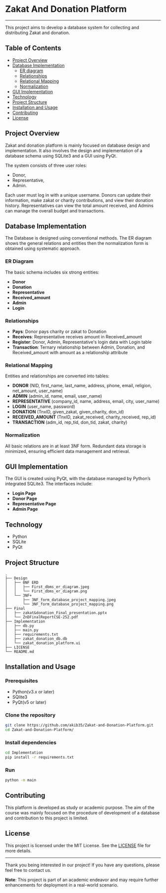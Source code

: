 # Zakat And Donation Platform
---
This project aims to develop a database system for collecting and distributing Zakat and donation.


## Table of Contents
- [Project Overview](#project-overview)
- [Database Implementation](#database-implementation)
	- [ER diagram](#er-diagram)
	- [Relationships](#relationships)
	- [Relational Mapping](#relational-mapping)
	- [Normalization](#normalization)
- [GUI Implementation](#gui-implementation)
- [Technology](#technnology)
- [Project Structure](#project-structure)
- [Installation and Usage](#installation-and-usage)
- [Contributing](#contributing)
- [License](#license)

## Project Overview
Zakat and donation platform is mainly focused on database design and implementation. It also involves the design and implementation of a database schema using SQLite3 and a GUI using PyQt.

The system consists of three user roles: 
- Donor, 
- Representative, 
- Admin. 

Each user must log in with a unique username. Donors can update their information, make zakat or charity contributions, and view their donation history. Representatives can view the total amount received, and Admins can manage the overall budget and transactions.


## Database Implementation
The Database is designed using conventional methods. The ER diagram shows the general relations and entities then the normalization form is obtained using systematic approach.
### ER Diagram

The basic schema includes six strong entities:
- **Donor**
- **Donation**
- **Representative**
- **Received_amount**
- **Admin**
- **Login**

### Relationships

- **Pays**: Donor pays charity or zakat to Donation
- **Receives**: Representative receives amount in Received_amount
- **Register**: Donor, Admin, Representative's login data with Login table
- **Transaction**: Ternary relationship between Admin, Donation, and Received_amount with amount as a relationship attribute

### Relational Mapping

Entities and relationships are converted into tables:
- **DONOR** (NID, first_name, last_name, address, phone, email, religion, net_amount, user_name)
- **ADMIN** (admin_id, name, email, user_name)
- **REPRESENTATIVE** (company_id, name, address, email, city, user_name)
- **LOGIN** (user_name, password)
- **DONATION** (TnxID, given_zakat, given_charity, don_id)
- **RECEIVED_AMOUNT** (TnxID, zakat_received, charity_received, rep_id)
- **TRANSACTION** (adm_id, rep_tid, don_tid, zakat, charity)

### Normalization

All basic relations are in at least 3NF form. Redundant data storage is minimized, ensuring efficient data management and retrieval.


## GUI Implementation

The GUI is created using PyQt, with the database managed by Python’s integrated SQLite3. The interfaces include:
- **Login Page**
- **Donor Page**
- **Representative Page**
- **Admin Page**

## Technology
- Python
- SQLite
- PyQt
## Project Structure
```
.
├── Design
│   ├── 0NF ERD
│   │   ├── First_dbms_er_diagram.jpeg
│   │   └── First_dbms_er_diagram.png
│   └── 3NF+
│       ├── 3NF_form_database_project_mapping.jpeg
│       └── 3NF_form_database_project_mapping.png
├── Final
│   ├── zakat&donation_Final_presentation.pptx
│   └── ZnDFinalReportCSE-252.pdf
├── Implementation
│   ├── db.py
│   ├── main.py
│   ├── requirements.txt
│   ├── zakat_donation_db.db
│   └── zakat_donation_platform.ui
├── LICENSE
└── README.md
```
## Installation and Usage
### Prerequisites
- Python(v3.x or later)
- SQlite3
- PyQt(v5 or later)

### Clone the repository
```bash
git clone https://github.com/akib35/Zakat-and-Donation-Platform.git
cd Zakat-and-Donation-Platform/
```

### Install dependencies
```bash
cd Implementation
pip install -r requirements.txt
```
### Run 
```bash
python -m main
```
## Contributing 
This platform is developed as study or academic purpose. The aim of the course was mainly focused on the procedure of development of a database and contribution to this project is limited.

## License
This project is licensed under the MIT License. See the [LICENSE](/LICENSE) file for more details.

--- 

Thank you being interested in our project! If you have any questions, please feel free to contact us.

**Note**: This project is part of an academic endeavor and may require further enhancements for deployment in a real-world scenario. 
